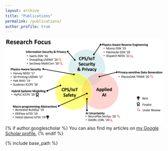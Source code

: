 ```yaml
---
layout: archive
title: "Publications"
permalink: /publications/
author_profile: true
---
```

<img align="center" src="images/research-overview-pubs.PNG">
{% if author.googlescholar %}
  You can also find my articles on <u><a href="{{author.googlescholar}}">my Google Scholar profile</a>.</u>
{% endif %}

{% include base_path %}

